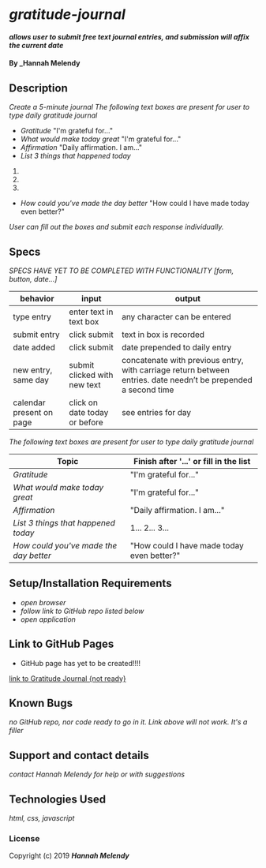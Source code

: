 # _gratitude-journal_

#### _allows user to submit free text journal entries, and submission will affix the current date_

#### By _**Hannah Melendy**

## Description

_Create a 5-minute journal_
_The following text boxes are present for user to type daily gratitude journal_
* _Gratitude_
  "I'm grateful for..."
* _What would make today great_
  "I'm grateful for..."
* _Affirmation_
  "Daily affirmation. I am..."
* _List 3 things that happened today_
1.
2.
3.
* _How could you've made the day better_
"How could I have made today even better?"

_User can fill out the boxes and submit each response individually._

## Specs

_SPECS HAVE YET TO BE COMPLETED WITH FUNCTIONALITY [form, button, date...]_

| behavior | input | output |
| --- | ---- | ---- |
| type entry | enter text in text box | any character can be entered |
| submit entry | click submit | text in box is recorded |
| date added | click submit | date prepended to daily entry |
| new entry, same day | submit clicked with new text | concatenate with previous entry, with carriage return between entries. date needn’t be prepended a second time |
| calendar present on page | click on date today or before | see entries for day |


_The following text boxes are present for user to type daily gratitude journal_

| Topic | Finish after '...' or fill in the list |
| -------- | --------- |
| _Gratitude_ | "I'm grateful for..." |
| _What would make today great_ | "I'm grateful for..." |
| _Affirmation_ | "Daily affirmation. I am..." |
| _List 3 things that happened today_ | 1... 2... 3... |
| _How could you've made the day better_ | "How could I have made today even better?" |

## Setup/Installation Requirements

* _open browser_
* _follow link to GitHub repo listed below_
* _open application_

## Link to GitHub Pages

* GitHub page has yet to be created!!!!

[link to Gratitude Journal {not ready}](h-len.github.io/gratitude-journal)

## Known Bugs

_no GitHub repo, nor code ready to go in it. Link above will not work. It's a filler_

## Support and contact details

_contact Hannah Melendy for help or with suggestions_

## Technologies Used

_html, css, javascript_

### License

Copyright (c) 2019 **_Hannah Melendy_**
